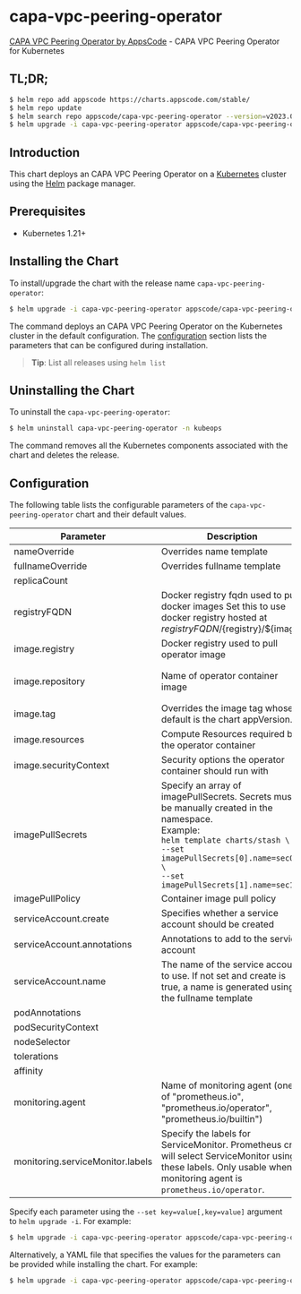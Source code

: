 # capa-vpc-peering-operator

[CAPA VPC Peering Operator by AppsCode](https://github.com/bytebuilders/capa-vpc-peering-operator) - CAPA VPC Peering Operator for Kubernetes

## TL;DR;

```bash
$ helm repo add appscode https://charts.appscode.com/stable/
$ helm repo update
$ helm search repo appscode/capa-vpc-peering-operator --version=v2023.03.23
$ helm upgrade -i capa-vpc-peering-operator appscode/capa-vpc-peering-operator -n kubeops --create-namespace --version=v2023.03.23
```

## Introduction

This chart deploys an CAPA VPC Peering Operator on a [Kubernetes](http://kubernetes.io) cluster using the [Helm](https://helm.sh) package manager.

## Prerequisites

- Kubernetes 1.21+

## Installing the Chart

To install/upgrade the chart with the release name `capa-vpc-peering-operator`:

```bash
$ helm upgrade -i capa-vpc-peering-operator appscode/capa-vpc-peering-operator -n kubeops --create-namespace --version=v2023.03.23
```

The command deploys an CAPA VPC Peering Operator on the Kubernetes cluster in the default configuration. The [configuration](#configuration) section lists the parameters that can be configured during installation.

> **Tip**: List all releases using `helm list`

## Uninstalling the Chart

To uninstall the `capa-vpc-peering-operator`:

```bash
$ helm uninstall capa-vpc-peering-operator -n kubeops
```

The command removes all the Kubernetes components associated with the chart and deletes the release.

## Configuration

The following table lists the configurable parameters of the `capa-vpc-peering-operator` chart and their default values.

|            Parameter             |                                                                                                            Description                                                                                                             |                Default                 |
|----------------------------------|------------------------------------------------------------------------------------------------------------------------------------------------------------------------------------------------------------------------------------|----------------------------------------|
| nameOverride                     | Overrides name template                                                                                                                                                                                                            | <code>""</code>                        |
| fullnameOverride                 | Overrides fullname template                                                                                                                                                                                                        | <code>""</code>                        |
| replicaCount                     |                                                                                                                                                                                                                                    | <code>1</code>                         |
| registryFQDN                     | Docker registry fqdn used to pull docker images Set this to use docker registry hosted at ${registryFQDN}/${registry}/${image}                                                                                                     | <code>ghcr.io</code>                   |
| image.registry                   | Docker registry used to pull operator image                                                                                                                                                                                        | <code>appscode</code>                  |
| image.repository                 | Name of operator container image                                                                                                                                                                                                   | <code>capa-vpc-peering-operator</code> |
| image.tag                        | Overrides the image tag whose default is the chart appVersion.                                                                                                                                                                     | <code>""</code>                        |
| image.resources                  | Compute Resources required by the operator container                                                                                                                                                                               | <code>{}</code>                        |
| image.securityContext            | Security options the operator container should run with                                                                                                                                                                            | <code>{}</code>                        |
| imagePullSecrets                 | Specify an array of imagePullSecrets. Secrets must be manually created in the namespace. <br> Example: <br> `helm template charts/stash \` <br> `--set imagePullSecrets[0].name=sec0 \` <br> `--set imagePullSecrets[1].name=sec1` | <code>[]</code>                        |
| imagePullPolicy                  | Container image pull policy                                                                                                                                                                                                        | <code>Always</code>                    |
| serviceAccount.create            | Specifies whether a service account should be created                                                                                                                                                                              | <code>true</code>                      |
| serviceAccount.annotations       | Annotations to add to the service account                                                                                                                                                                                          | <code>{}</code>                        |
| serviceAccount.name              | The name of the service account to use. If not set and create is true, a name is generated using the fullname template                                                                                                             | <code>""</code>                        |
| podAnnotations                   |                                                                                                                                                                                                                                    | <code>{}</code>                        |
| podSecurityContext               |                                                                                                                                                                                                                                    | <code>{}</code>                        |
| nodeSelector                     |                                                                                                                                                                                                                                    | <code>{}</code>                        |
| tolerations                      |                                                                                                                                                                                                                                    | <code>[]</code>                        |
| affinity                         |                                                                                                                                                                                                                                    | <code>{}</code>                        |
| monitoring.agent                 | Name of monitoring agent (one of "prometheus.io", "prometheus.io/operator", "prometheus.io/builtin")                                                                                                                               | <code>""</code>                        |
| monitoring.serviceMonitor.labels | Specify the labels for ServiceMonitor. Prometheus crd will select ServiceMonitor using these labels. Only usable when monitoring agent is `prometheus.io/operator`.                                                                | <code>{}</code>                        |


Specify each parameter using the `--set key=value[,key=value]` argument to `helm upgrade -i`. For example:

```bash
$ helm upgrade -i capa-vpc-peering-operator appscode/capa-vpc-peering-operator -n kubeops --create-namespace --version=v2023.03.23 --set replicaCount=1
```

Alternatively, a YAML file that specifies the values for the parameters can be provided while
installing the chart. For example:

```bash
$ helm upgrade -i capa-vpc-peering-operator appscode/capa-vpc-peering-operator -n kubeops --create-namespace --version=v2023.03.23 --values values.yaml
```

